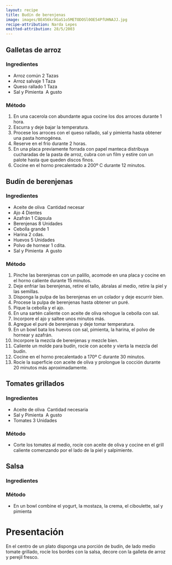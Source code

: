```yaml
---
layout: recipe
title: Budín de berenjenas
image: images/BE456krXGaS1o5METODOSl0OE54PfUHNAJJ.jpg
recipe-attribution: Narda Lepes
emitted-attribution: 28/5/2003
---
```


## Galletas de arroz

### Ingredientes

* Arroz común 2 Tazas
* Arroz salvaje 1 Taza
* Queso rallado 1 Taza
* Sal y Pimienta  A gusto

### Método

1. En una cacerola con abundante agua cocine los dos arroces durante 1 hora.
2. Escurra y deje bajar la temperatura.
3. Procese los arroces con el queso rallado, sal y pimienta hasta obtener una pasta homogénea.
4. Reserve en el frío durante 2 horas.
5. En una placa previamente forrada con papel manteca distribuya cucharadas de la pasta de arroz, cubra con un film y estire con un palote hasta que queden discos finos.
6. Cocine en el horno precalentado a 200º C durante 12 minutos.

## Budín de berenjenas

### Ingredientes

* Aceite de oliva  Cantidad necesar
* Ajo 4 Dientes
* Azafrán 1 Cápsula
* Berenjenas 8 Unidades
* Cebolla grande 1 
* Harina 2 cdas.
* Huevos 5 Unidades
* Polvo de hornear 1 cdita.
* Sal y Pimienta  A gusto

### Método

1. Pinche las berenjenas con un palillo, acomode en una placa y cocine en el horno caliente durante 15 minutos.  
2. Deje enfriar las berenjenas, retire el tallo, ábralas al medio, retire la piel y las semillas.  
3. Disponga la pulpa de las berenjenas en un colador y deje escurrir bien.  
4. Procese la pulpa de berenjenas hasta obtener un puré.  
5. Pique la cebolla y el ajo.
6. En una sartén caliente con aceite de oliva rehogue la cebolla con sal.
7. Incorpore el ajo y saltee unos minutos más.
8. Agregue el puré de berenjenas y deje tomar temperatura.
9. En un bowl bata los huevos con sal, pimienta, la harina, el polvo de hornear y azafrán.
10. Incorpore la mezcla de berenjenas y mezcle bien.
11. Caliente un molde para budín, rocíe con aceite y vierta la mezcla del budín.
12. Cocine en el horno precalentado a 170º C durante 30 minutos.
13. Rocíe la superficie con aceite de oliva y prolongue la cocción durante 20 minutos más aproximadamente.

## Tomates grillados

### Ingredientes

* Aceite de oliva  Cantidad necesaria
* Sal y Pimienta  A gusto
* Tomates 3 Unidades

### Método
- Corte los tomates al medio, rocíe con aceite de oliva y cocine en el grill caliente comenzando por el lado de la piel y salpimiente.

##  Salsa

### Ingredientes

### Método
- En un bowl combine el yogurt, la mostaza, la crema, el ciboulette, sal y pimienta

# Presentación

En el centro de un plato disponga una porción de budín, de lado medio tomate grillado, rocíe los bordes con la salsa, decore con la galleta de arroz y perejil fresco.

